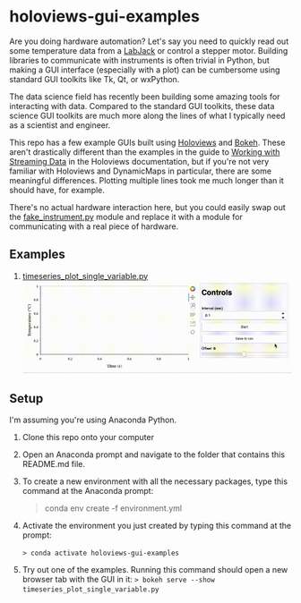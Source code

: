 # holoviews-gui-examples

Are you doing hardware automation? Let's say you need to quickly read out some temperature data from a 
[LabJack](https://labjack.com) or control a stepper motor. Building libraries to communicate with instruments 
is often trivial in Python, but making a GUI interface (especially with a plot) can be cumbersome using
standard GUI toolkits like Tk, Qt, or wxPython. 

The data science field has recently been building some amazing tools for interacting with data.
Compared to the standard GUI toolkits, these data science GUI toolkits are much more along the lines of what 
I typically need as a scientist and engineer.

This repo has a few example GUIs built using [Holoviews](http://holoviews.org) and 
[Bokeh](https://bokeh.org). These aren't drastically different than the examples in the guide to 
[Working with Streaming Data](http://holoviews.org/user_guide/Streaming_Data.html) in the Holoviews documentation,
but if you're not very familiar with Holoviews and DynamicMaps in particular, there are some meaningful
differences. Plotting multiple lines took me much longer than it should have, for example.

There's no actual hardware interaction here, but you could easily swap out the [fake_instrument.py](fake_instrument.py)
module and replace it with a module for communicating with a real piece of hardware. 

## Examples
1. [timeseries_plot_single_variable.py](timeseries_plot_single_variable.py)
![timeseries_plot_single_variable.py](screenshots/timeseries_plot_single_variable.gif)

## Setup
I'm assuming you're using Anaconda Python.

1. Clone this repo onto your computer
2. Open an Anaconda prompt and navigate to the folder that contains this README.md file.
3. To create a new environment with all the necessary packages, type this command at the Anaconda prompt:
    
    > conda env create -f environment.yml

4. Activate the environment you just created by typing this command at the prompt:

    ```> conda activate holoviews-gui-examples```

5. Try out one of the examples. Running this command should open a new browser tab with the GUI in it:
```> bokeh serve --show timeseries_plot_single_variable.py```

